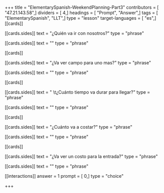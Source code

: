 +++
title = "ElementarySpanish-WeekendPlanning-Part3"
contributors = [ "47.21.143.58",]
dividers = [ 4,]
headings = [ "Prompt", "Answer",]
tags = [ "ElementarySpanish", "LLT",]
type = "lesson"
target-languages = [ "es",]
[[cards]]

[[cards.sides]]
text = "¿Quién va ir con nosotros?"
type = "phrase"

[[cards.sides]]
text = ""
type = "phrase"

[[cards]]

[[cards.sides]]
text = "¿Va ver campo para uno mas?"
type = "phrase"

[[cards.sides]]
text = ""
type = "phrase"

[[cards]]

[[cards.sides]]
text = " \t¿Cuánto tiempo va durar para llegar?"
type = "phrase"

[[cards.sides]]
text = ""
type = "phrase"

[[cards]]

[[cards.sides]]
text = "¿Cuánto va a costar?"
type = "phrase"

[[cards.sides]]
text = ""
type = "phrase"

[[cards]]

[[cards.sides]]
text = "¿Va ver un costo para la entrada?"
type = "phrase"

[[cards.sides]]
text = ""
type = "phrase"

[[interactions]]
answer = 1
prompt = [ 0,]
type = "choice"

+++
